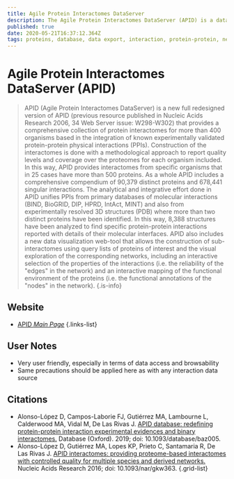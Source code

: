 ```yaml
---
title: Agile Protein Interactomes DataServer
description: The Agile Protein Interactomes DataServer (APID) is a dataserver that gives a thorough collection of protein interactomes for more than 400 organisms based in the integration of known experimentally validated protein-protein physical interactions (PPIs).
published: true
date: 2020-05-21T16:37:12.364Z
tags: proteins, database, data export, interaction, protein-protein, networks
---
```


# Agile Protein Interactomes DataServer (APID)

> APID (Agile Protein Interactomes DataServer) is a new full redesigned version of APID (previous resource published in Nucleic Acids Research 2006, 34 Web Server issue: W298-W302) that provides a comprehensive collection of protein interactomes for more than 400 organisms based in the integration of known experimentally validated protein-protein physical interactions (PPIs). Construction of the interactomes is done with a methodological approach to report quality levels and coverage over the proteomes for each organism included. In this way, APID provides interactomes from specific organisms that in 25 cases have more than 500 proteins. As a whole APID includes a comprehensive compendium of 90,379 distinct proteins and 678,441 singular interactions.
&NewLine;
The analytical and integrative effort done in APID unifies PPIs from primary databases of molecular interactions (BIND, BioGRID, DIP, HPRD, IntAct, MINT) and also from experimentally resolved 3D structures (PDB) where more than two distinct proteins have been identified. In this way, 8,388 structures have been analyzed to find specific protein-protein interactions reported with details of their molecular interfaces. APID also includes a new data visualization web-tool that allows the construction of sub-interactomes using query lists of proteins of interest and the visual exploration of the corresponding networks, including an interactive selection of the properties of the interactions (i.e. the reliability of the "edges" in the network) and an interactive mapping of the functional environment of the proteins (i.e. the functional annotations of the "nodes" in the network).
{.is-info}

## Website

- [APID *Main Page*](http://cicblade.dep.usal.es:8080/APID/init.action#tabr2)
{.links-list}

## User Notes
- Very user friendly, especially in terms of data access and browsability
- Same precautions should be applied here as with any interaction data source

## Citations

- Alonso-López D, Campos-Laborie FJ, Gutiérrez MA, Lambourne L, Calderwood MA, Vidal M, De Las Rivas J. [APID database: redefining protein-protein interaction experimental evidences and binary interactomes.](https://www.ncbi.nlm.nih.gov/pubmed/30715274) Database (Oxford). 2019; doi: 10.1093/database/baz005.
- Alonso-López D, Gutiérrez MA, Lopes KP, Prieto C, Santamaria R, De Las Rivas J. [APID interactomes: providing proteome-based interactomes with controlled quality for multiple species and derived networks.](https://www.ncbi.nlm.nih.gov/pubmed/27131791) Nucleic Acids Research 2016; doi: 10.1093/nar/gkw363.
{.grid-list}